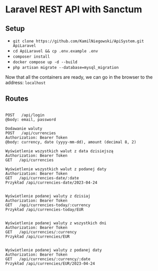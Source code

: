# Laravel REST API with Sanctum

## Setup

- `git clone https://github.com/KamilNiegowski/ApiSystem.git ApiLaravel`
- `cd ApiLaravel && cp .env.example .env`
- `composer install`
- `docker compose up -d --build`
- `php artisan migrate --database=mysql_migration`

Now that all the containers are ready, we can go in the browser to the address: `localhost`

## Routes

```

POST   /api/login
@body: email, password

Dodawanie waluty
POST   /api/currencies
Authorization: Bearer Token 
@body: currency, date (yyyy-mm-dd), amount (decimal 8, 2) 

Wyświetlenie wszystkich walut z data dzisiejszą
Authorization: Bearer Token 
GET   /api/currencies 

Wyświetlenie wszystkich walut z podanej daty
Authorization: Bearer Token 
GET   /api/currencies-date/:date 
Przykład /api/currencies-date/2023-04-24


Wyświetlenie podanej waluty z dzisiaj
Authorization: Bearer Token
GET   /api/currencies-today/:currency
Przykład /api/currencies-today/EUR


Wyświetlenie podanej waluty z wszystkich dni
Authorization: Bearer Token
GET   /api/currencies/:currency
Przykład /api/currencies/EUR


Wyświetlenie podanej waluty z podanej daty
Authorization: Bearer Token
GET   /api/currencies/:currency/:date
Przykład /api/currencies/EUR/2023-04-24

```
